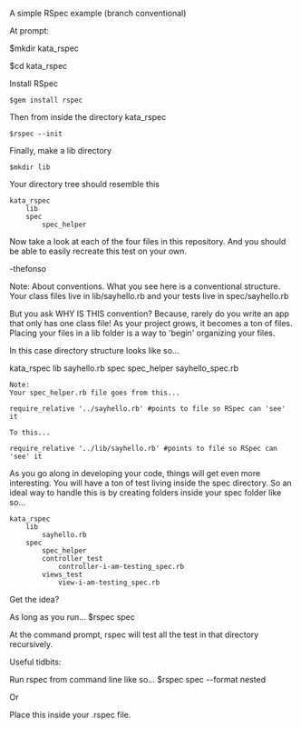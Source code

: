 A simple RSpec example
(branch conventional)


At prompt:

$mkdir kata_rspec

$cd kata_rspec

Install RSpec

    $gem install rspec
    
    
Then from inside the directory kata_rspec
    
    $rspec --init

Finally, make a lib directory

    $mkdir lib

Your directory tree should resemble this

    kata_rspec
        lib
        spec
            spec_helper


Now take a look at each of the four files in this repository. And you should be able to easily recreate this test on your own.

-thefonso




Note:
About conventions. What you see here is a conventional structure. Your class files live in lib/sayhello.rb and your tests live in spec/sayhello.rb

But you ask WHY IS THIS convention? Because, rarely do you write an app that only has one class file! As your project grows, it becomes a ton of files. Placing your files in a lib folder is a way to 'begin' organizing your files.

In this case directory structure looks like so...

kata_rspec
    lib
        sayhello.rb
    spec
        spec_helper
        sayhello_spec.rb
        
    Note: 
    Your spec_helper.rb file goes from this...

    require_relative '../sayhello.rb' #points to file so RSpec can 'see' it

    To this...

    require_relative '../lib/sayhello.rb' #points to file so RSpec can 'see' it
    

As you go along in developing your code, things will get even more interesting. You will have a ton of test living inside the spec directory. So an ideal way to handle this is by creating folders inside your spec folder like so...

    kata_rspec
        lib
            sayhello.rb
        spec
            spec_helper
            controller_test
                controller-i-am-testing_spec.rb
            views_test
                view-i-am-testing_spec.rb


Get the idea?

As long as you run...
    $rspec spec

At the command prompt, rspec will test all the test in that directory recursively.


 

Useful tidbits:

Run rspec from command line like so...
$rspec spec --format nested

Or 

Place this inside your .rspec file.
